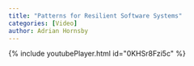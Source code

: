```yaml
---
title: "Patterns for Resilient Software Systems"
categories: [Video]
author: Adrian Hornsby
---
```


{% include youtubePlayer.html id="0KHSr8Fzi5c" %}
